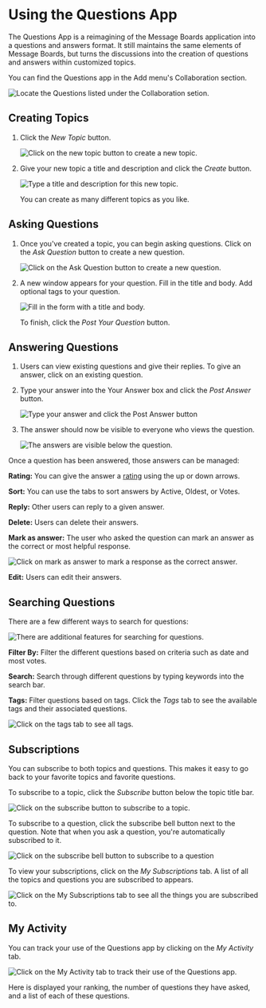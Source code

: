 # Using the Questions App

The Questions App is a reimagining of the Message Boards application into a questions and answers format. It still maintains the same elements of Message Boards, but turns the discussions into the creation of questions and answers within customized topics.

You can find the Questions app in the Add menu's Collaboration section. 

![Locate the Questions listed under the Collaboration setion.](using-the-questions-app/images/01.png)

## Creating Topics

1. Click the *New Topic* button. 

   ![Click on the new topic button to create a new topic.](using-the-questions-app/images/02.png)

1. Give your new topic a title and description and click the *Create* button.

   ![Type a title and description for this new topic.](using-the-questions-app/images/03.png)

   You can create as many different topics as you like.

## Asking Questions

1. Once you've created a topic, you can begin asking questions. Click on the *Ask Question* button to create a new question.

   ![Click on the Ask Question button to create a new question.](using-the-questions-app/images/04.png)

1. A new window appears for your question. Fill in the title and body. Add optional tags to your question.

   ![Fill in the form with a title and body.](using-the-questions-app/images/05.png)

   To finish, click the *Post Your Question* button.

## Answering Questions

1. Users can view existing questions and give their replies. To give an answer, click on an existing question.

1. Type your answer into the Your Answer box and click the *Post Answer* button.

    ![Type your answer and click the Post Answer button](using-the-questions-app/images/06.png)

1. The answer should now be visible to everyone who views the question.

    ![The answers are visible below the question.](using-the-questions-app/images/07.png)

Once a question has been answered, those answers can be managed:

**Rating:** You can give the answer a [rating](./social-tools/user-guide/using-the-ratings-system.md) using the up or down arrows. 

**Sort:** You can use the tabs to sort answers by Active, Oldest, or Votes.

**Reply:** Other users can reply to a given answer.

**Delete:** Users can delete their answers.

**Mark as answer:** The user who asked the question can mark an answer as the correct or most helpful response.

![Click on mark as answer to mark a response as the correct answer.](using-the-questions-app/images/08.png)

**Edit:** Users can edit their answers.

## Searching Questions

There are a few different ways to search for questions:

![There are additional features for searching for questions.](using-the-questions-app/images/09.png)

**Filter By:** Filter the different questions based on criteria such as date and most votes.

**Search:** Search through different questions by typing keywords into the search bar.

**Tags:** Filter questions based on tags. Click the *Tags* tab to see the available tags and their associated questions.

![Click on the tags tab to see all tags.](using-the-questions-app/images/10.png)

## Subscriptions

You can subscribe to both topics and questions. This makes it easy to go back to your favorite topics and favorite questions.

To subscribe to a topic, click the *Subscribe* button below the topic title bar.

![Click on the subscribe button to subscribe to a topic.](using-the-questions-app/images/11.png)

To subscribe to a question, click the subscribe bell button next to the question. Note that when you ask a question, you're automatically subscribed to it. 

![Click on the subscribe bell button to subscribe to a question](using-the-questions-app/images/12.png)

To view your subscriptions, click on the *My Subscriptions* tab. A list of all the topics and questions you are subscribed to appears.

![Click on the My Subscriptions tab to see all the things you are subscribed to.](using-the-questions-app/images/13.png)

## My Activity

You can track your use of the Questions app by clicking on the *My Activity* tab. 

![Click on the My Activity tab to track their use of the Questions app.](using-the-questions-app/images/14.png)

Here is displayed your ranking, the number of questions they have asked, and a list of each of these questions.
